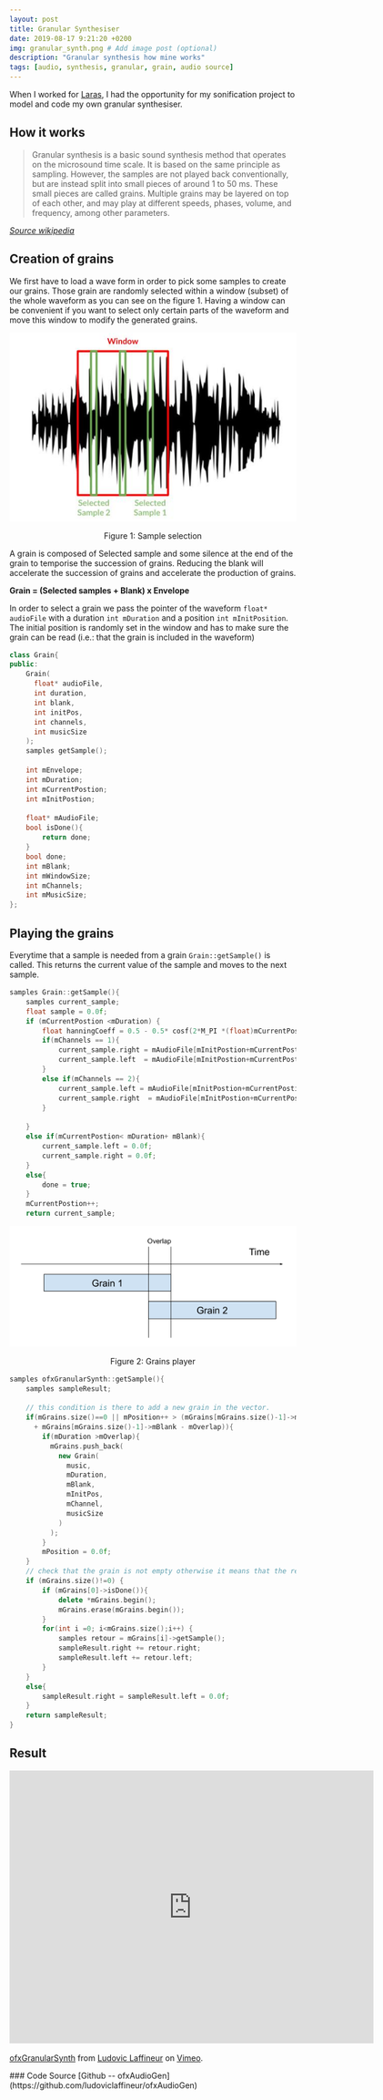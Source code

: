 ```yaml
---
layout: post
title: Granular Synthesiser
date: 2019-08-17 9:21:20 +0200
img: granular_synth.png # Add image post (optional)
description: "Granular synthesis how mine works"
tags: [audio, synthesis, granular, grain, audio source]
---
```


When I worked for [Laras](http://laras.be), I had the opportunity for my sonification project to model and code my own granular synthesiser.
## How it works

> Granular synthesis is a basic sound synthesis method that operates on the microsound time scale.
> It is based on the same principle as sampling. However, the samples are not played back conventionally, but are instead split into small pieces of around 1 to 50 ms. These small pieces are called grains. Multiple grains may be layered on top of each other, and may play at different speeds, phases, volume, and frequency, among other parameters.

*[Source wikipedia](https://en.wikipedia.org/wiki/Granular_synthesis)*

## Creation of grains
We first have to load a wave form in order to pick some samples to create our grains. Those grain are randomly selected within a window (subset) of the whole waveform as you can see on the figure 1. Having a window can be convenient if you want to select only certain parts of the waveform and move this window to modify the generated grains.

<p align="center">
<img src="/assets/img/sample_selection.png" alt="Grain selection"/>
</p>
<p align="center">
Figure 1: Sample selection
</p>

A grain is composed of Selected sample and some silence at the end of the grain to temporise the succession of grains. Reducing the blank will accelerate the succession of grains and accelerate the production of grains.

**Grain = (Selected samples + Blank) x Envelope**

In order to select a grain we pass the pointer of the waveform `float* audioFile` with a duration `int mDuration` and a position `int mInitPosition`. The initial position is randomly set in the window and has to make sure the grain can be read (i.e.: that the grain is included in the waveform)

```cpp
class Grain{
public:
    Grain(
      float* audioFile,
      int duration,
      int blank,
      int initPos,
      int channels,
      int musicSize
    );
    samples getSample();

    int mEnvelope;
    int mDuration;
    int mCurrentPostion;
    int mInitPostion;

    float* mAudioFile;
    bool isDone(){
        return done;
    }
    bool done;
    int mBlank;
    int mWindowSize;
    int mChannels;
    int mMusicSize;
};
```


## Playing the grains

Everytime that a sample is needed from a grain  `Grain::getSample()` is called. This returns the current value of the sample and moves to the next sample.


```cpp
samples Grain::getSample(){
    samples current_sample;
    float sample = 0.0f;
    if (mCurrentPostion <mDuration) {
        float hanningCoeff = 0.5 - 0.5* cosf(2*M_PI *(float)mCurrentPostion/(float)(mDuration));
        if(mChannels == 1){
            current_sample.right = mAudioFile[mInitPostion+mCurrentPostion]*hanningCoeff;
            current_sample.left  = mAudioFile[mInitPostion+mCurrentPostion]*hanningCoeff;
        }
        else if(mChannels == 2){
            current_sample.left = mAudioFile[mInitPostion+mCurrentPostion*mChannels    ]*hanningCoeff;
            current_sample.right  = mAudioFile[mInitPostion+mCurrentPostion*mChannels + 1]*hanningCoeff;
        }

    }
    else if(mCurrentPostion< mDuration+ mBlank){
        current_sample.left = 0.0f;
        current_sample.right = 0.0f;
    }
    else{
        done = true;
    }
    mCurrentPostion++;
    return current_sample;
```
<p align="center">
<img src="/assets/img/grain_play.png" alt="Grains player"/>
</p>
<p align="center">
Figure 2: Grains player
</p>

```cpp
samples ofxGranularSynth::getSample(){
    samples sampleResult;

    // this condition is there to add a new grain in the vector.
    if(mGrains.size()==0 || mPosition++ > (mGrains[mGrains.size()-1]->mDuration
      + mGrains[mGrains.size()-1]->mBlank - mOverlap)){
        if(mDuration >mOverlap){
          mGrains.push_back(
            new Grain(
              music,
              mDuration,
              mBlank,
              mInitPos,
              mChannel,
              musicSize
            )
          );
        }
        mPosition = 0.0f;
    }
    // check that the grain is not empty otherwise it means that the result should be 0
    if (mGrains.size()!=0) {
        if (mGrains[0]->isDone()){
            delete *mGrains.begin();
            mGrains.erase(mGrains.begin());
        }
        for(int i =0; i<mGrains.size();i++) {
            samples retour = mGrains[i]->getSample();
            sampleResult.right += retour.right;
            sampleResult.left += retour.left;
        }
    }
    else{
        sampleResult.right = sampleResult.left = 0.0f;
    }
    return sampleResult;
}

```

## Result

<iframe src="https://player.vimeo.com/video/130955655" width="640" height="479" frameborder="0" allow="autoplay; fullscreen" allowfullscreen></iframe>
<p><a href="https://vimeo.com/130955655">ofxGranularSynth</a> from <a href="https://vimeo.com/user41154273">Ludovic Laffineur</a> on <a href="https://vimeo.com">Vimeo</a>.</p>
### Code Source
[Github -- ofxAudioGen](https://github.com/ludoviclaffineur/ofxAudioGen)
